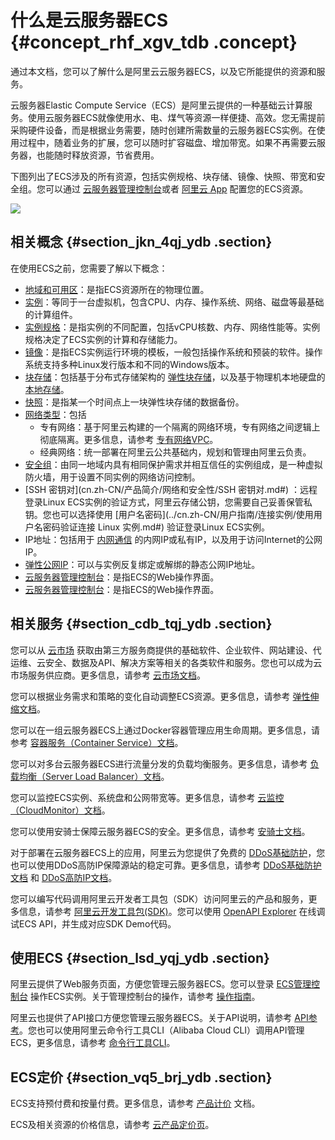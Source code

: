 # 什么是云服务器ECS {#concept_rhf_xgv_tdb .concept}

通过本文档，您可以了解什么是阿里云云服务器ECS，以及它所能提供的资源和服务。

云服务器Elastic Compute Service（ECS）是阿里云提供的一种基础云计算服务。使用云服务器ECS就像使用水、电、煤气等资源一样便捷、高效。您无需提前采购硬件设备，而是根据业务需要，随时创建所需数量的云服务器ECS实例。在使用过程中，随着业务的扩展，您可以随时扩容磁盘、增加带宽。如果不再需要云服务器，也能随时释放资源，节省费用。

下图列出了ECS涉及的所有资源，包括实例规格、块存储、镜像、快照、带宽和安全组。您可以通过 [云服务器管理控制台](https://ecs.console.aliyun.com/#/home)或者 [阿里云 App](https://help.aliyun.com/product/48842.html) 配置您的ECS资源。

![](http://static-aliyun-doc.oss-cn-hangzhou.aliyuncs.com/assets/img/9543/4794_zh-CN.png)

## 相关概念 {#section_jkn_4qj_ydb .section}

在使用ECS之前，您需要了解以下概念：

-   [地域和可用区](https://help.aliyun.com/document_detail/40654.html)：是指ECS资源所在的物理位置。
-   [实例](cn.zh-CN/产品简介/实例.md#)：等同于一台虚拟机，包含CPU、内存、操作系统、网络、磁盘等最基础的计算组件。
-   [实例规格](cn.zh-CN/产品简介/实例规格族.md#)：是指实例的不同配置，包括vCPU核数、内存、网络性能等。实例规格决定了ECS实例的计算和存储能力。
-   [镜像](cn.zh-CN/产品简介/镜像.md#)：是指ECS实例运行环境的模板，一般包括操作系统和预装的软件。操作系统支持多种Linux发行版本和不同的Windows版本。
-   [块存储](cn.zh-CN/产品简介/块存储.md#)：包括基于分布式存储架构的 [弹性块存储](cn.zh-CN/产品简介/块存储/弹性块存储.md#)，以及基于物理机本地硬盘的 [本地存储](cn.zh-CN/产品简介/块存储/本地存储.md#)。
-   [快照](cn.zh-CN/产品简介/快照.md#)：是指某一个时间点上一块弹性块存储的数据备份。
-   [网络类型](cn.zh-CN/产品简介/网络和安全性/网络类型.md#)：包括
    -   专有网络：基于阿里云构建的一个隔离的网络环境，专有网络之间逻辑上彻底隔离。更多信息，请参考 [专有网络VPC](../../cn.zh-CN/产品简介/什么是专有网络.md#)。
    -   经典网络：统一部署在阿里云公共基础内，规划和管理由阿里云负责。
-   [安全组](cn.zh-CN/产品简介/网络和安全性/安全组.md#)：由同一地域内具有相同保护需求并相互信任的实例组成，是一种虚拟防火墙，用于设置不同实例的网络访问控制。
-   [SSH 密钥对](cn.zh-CN/产品简介/网络和安全性/SSH 密钥对.md#) ：远程登录Linux ECS实例的验证方式，阿里云存储公钥，您需要自己妥善保管私钥。您也可以选择使用 [用户名密码](../cn.zh-CN/用户指南/连接实例/使用用户名密码验证连接 Linux 实例.md#) 验证登录Linux ECS实例。
-   IP地址：包括用于 [内网通信](cn.zh-CN/产品简介/网络和安全性/内网.md#) 的内网IP或私有IP，以及用于访问Internet的公网IP。
-   [弹性公网IP](https://help.aliyun.com/product/61789.html)：可以与实例反复绑定或解绑的静态公网IP地址。
-   [云服务器管理控制台](https://ecs.console.aliyun.com/#/home)：是指ECS的Web操作界面。
-   [云服务器管理控制台](https://partners-intl.console.aliyun.com/#/ecs)：是指ECS的Web操作界面。

## 相关服务 {#section_cdb_tqj_ydb .section}

您可以从 [云市场](https://market.aliyun.com/) 获取由第三方服务商提供的基础软件、企业软件、网站建设、代运维、云安全、数据及API、解决方案等相关的各类软件和服务。您也可以成为云市场服务供应商。更多信息，请参考 [云市场文档](https://help.aliyun.com/product/30488.html)。

您可以根据业务需求和策略的变化自动调整ECS资源。更多信息，请参考 [弹性伸缩文档](https://help.aliyun.com/product/25855.html)。

您可以在一组云服务器ECS上通过Docker容器管理应用生命周期。更多信息，请参考 [容器服务（Container Service）文档](https://help.aliyun.com/product/25972.html)。

您可以对多台云服务器ECS进行流量分发的负载均衡服务。更多信息，请参考 [负载均衡（Server Load Balancer）文档](https://help.aliyun.com/product/27537.html)。

您可以监控ECS实例、系统盘和公网带宽等。更多信息，请参考 [云监控（CloudMonitor）文档](https://help.aliyun.com/product/28572.html)。

您可以使用安骑士保障云服务器ECS的安全。更多信息，请参考 [安骑士文档](https://help.aliyun.com/product/28449.html)。

对于部署在云服务器ECS上的应用，阿里云为您提供了免费的 [DDoS基础防护](https://help.aliyun.com/document_detail/55256.html)，您也可以使用DDoS高防IP保障源站的稳定可靠。更多信息，请参考 [DDoS基础防护文档](https://help.aliyun.com/product/28396.html) 和 [DDoS高防IP文档](https://help.aliyun.com/product/28461.html)。

您可以编写代码调用阿里云开发者工具包（SDK）访问阿里云的产品和服务，更多信息，请参考 [阿里云开发工具包\(SDK\)](https://develop.aliyun.com/tools/sdk?#/java)。您可以使用 [OpenAPI Explorer](https://api.aliyun.com/) 在线调试ECS API，并生成对应SDK Demo代码。

## 使用ECS {#section_lsd_yqj_ydb .section}

阿里云提供了Web服务页面，方便您管理云服务器ECS。您可以登录 [ECS管理控制台](https://ecs.console.aliyun.com/#/home) 操作ECS实例。关于管理控制台的操作，请参考 [操作指南](../cn.zh-CN/用户指南/常用操作导航.md#)。

阿里云也提供了API接口方便您管理云服务器ECS。关于API说明，请参考 [API参考](../cn.zh-CN/API参考/简介.md#)。您也可以使用阿里云命令行工具CLI（Alibaba Cloud CLI）调用API管理ECS，更多信息，请参考 [命令行工具CLI](https://help.aliyun.com/product/29991.html)。

## ECS定价 {#section_vq5_brj_ydb .section}

ECS支持预付费和按量付费。更多信息，请参考 [产品计价](../cn.zh-CN/产品定价/计费概述.md#) 文档。

ECS及相关资源的价格信息，请参考 [云产品定价页](https://www.aliyun.com/price/product#/ecs/detail)。

